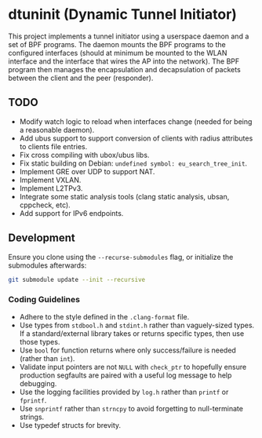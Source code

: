# dtuninit (Dynamic Tunnel Initiator)

This project implements a tunnel initiator using a userspace daemon and a set of BPF programs. The
daemon mounts the BPF programs to the configured interfaces (should at minimum be mounted to the
WLAN interface and the interface that wires the AP into the network). The BPF program then manages
the encapsulation and decapsulation of packets between the client and the peer (responder).

## TODO

- Modify watch logic to reload when interfaces change (needed for being a reasonable daemon).
- Add ubus support to support conversion of clients with radius attributes to clients file entries.
- Fix cross compiling with ubox/ubus libs.
- Fix static building on Debian: `undefined symbol: eu_search_tree_init`.
- Implement GRE over UDP to support NAT.
- Implement VXLAN.
- Implement L2TPv3.
- Integrate some static analysis tools (clang static analysis, ubsan, cppcheck, etc).
- Add support for IPv6 endpoints.

## Development

Ensure you clone using the `--recurse-submodules` flag, or initialize the submodules afterwards:

```sh
git submodule update --init --recursive
```

### Coding Guidelines

- Adhere to the style defined in the `.clang-format` file.
- Use types from `stdbool.h` and `stdint.h` rather than vaguely-sized types. If a standard/external
  library takes or returns specific types, then use those types.
- Use `bool` for function returns where only success/failure is needed (rather than `int`).
- Validate input pointers are not `NULL` with `check_ptr` to hopefully ensure production segfaults
  are paired with a useful log message to help debugging.
- Use the logging facilities provided by `log.h` rather than `printf` or `fprintf`.
- Use `snprintf` rather than `strncpy` to avoid forgetting to null-terminate strings.
- Use typedef structs for brevity.
